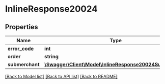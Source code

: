 # InlineResponse20024

## Properties
Name | Type | Description | Notes
------------ | ------------- | ------------- | -------------
**error_code** | **int** |  | [optional] 
**order** | **string** |  | [optional] 
**submerchant** | [**\Swagger\Client\Model\InlineResponse20024Submerchant**](InlineResponse20024Submerchant.md) |  | [optional] 

[[Back to Model list]](../../README.md#documentation-for-models) [[Back to API list]](../../README.md#documentation-for-api-endpoints) [[Back to README]](../../README.md)

